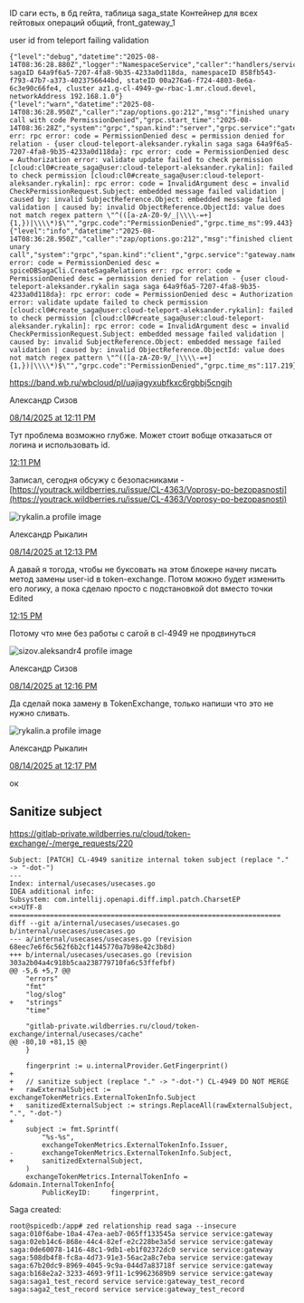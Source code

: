 ID саги есть, в бд гейта, таблица saga_state 
Контейнер для всех гейтовых операций общий, front_gateway_1

user id from teleport failing validation
```
{"level":"debug","datetime":"2025-08-14T08:36:28.880Z","logger":"NamespaceService","caller":"handlers/service.go:976","msg":"CreateSagaRelations: sagaID 64a9f6a5-7207-4fa8-9b35-4233a0d118da, namespaceID 858fb543-f793-47b7-a373-4023756644bd, stateID 00a276a6-f724-4803-8e6a-6c3e90c66fe4, cluster az1.g-cl-4949-gw-rbac-1.mr.cloud.devel, networkAddress 192.168.1.0"}
{"level":"warn","datetime":"2025-08-14T08:36:28.950Z","caller":"zap/options.go:212","msg":"finished unary call with code PermissionDenied","grpc.start_time":"2025-08-14T08:36:28Z","system":"grpc","span.kind":"server","grpc.service":"gateway.namespace.v1.grpcserver.Namespace","grpc.method":"CreateNamespace","peer.address":"127.0.0.1:45014","error":"spiceDBSagaCli.CreateSagaRelations err: rpc error: code = PermissionDenied desc = permission denied for relation - {user cloud-teleport-aleksander.rykalin saga saga 64a9f6a5-7207-4fa8-9b35-4233a0d118da}: rpc error: code = PermissionDenied desc = Authorization error: validate update failed to check permission [cloud:cl0#create_saga@user:cloud-teleport-aleksander.rykalin]: failed to check permission [cloud:cl0#create_saga@user:cloud-teleport-aleksander.rykalin]: rpc error: code = InvalidArgument desc = invalid CheckPermissionRequest.Subject: embedded message failed validation | caused by: invalid SubjectReference.Object: embedded message failed validation | caused by: invalid ObjectReference.ObjectId: value does not match regex pattern \"^(([a-zA-Z0-9/_|\\\\-=+]{1,})|\\\\*)$\"","grpc.code":"PermissionDenied","grpc.time_ms":99.443}
{"level":"info","datetime":"2025-08-14T08:36:28.950Z","caller":"zap/options.go:212","msg":"finished client unary call","system":"grpc","span.kind":"client","grpc.service":"gateway.namespace.v1.grpcserver.Namespace","grpc.method":"CreateNamespace","error":"rpc error: code = PermissionDenied desc = spiceDBSagaCli.CreateSagaRelations err: rpc error: code = PermissionDenied desc = permission denied for relation - {user cloud-teleport-aleksander.rykalin saga saga 64a9f6a5-7207-4fa8-9b35-4233a0d118da}: rpc error: code = PermissionDenied desc = Authorization error: validate update failed to check permission [cloud:cl0#create_saga@user:cloud-teleport-aleksander.rykalin]: failed to check permission [cloud:cl0#create_saga@user:cloud-teleport-aleksander.rykalin]: rpc error: code = InvalidArgument desc = invalid CheckPermissionRequest.Subject: embedded message failed validation | caused by: invalid SubjectReference.Object: embedded message failed validation | caused by: invalid ObjectReference.ObjectId: value does not match regex pattern \"^(([a-zA-Z0-9/_|\\\\-=+]{1,})|\\\\*)$\"","grpc.code":"PermissionDenied","grpc.time_ms":117.219}

```
https://band.wb.ru/wbcloud/pl/uajiagyxubfkxc6rgbbj5cngjh

Александр Сизов

[08/14/2025 at 12:11 PM](https://band.wb.ru/wbcloud/pl/6qys497bqjrktpfxiffgai518e)

Тут проблема возможно глубже. Может стоит вобще отказаться от логина и использовать id.

[12:11 PM](https://band.wb.ru/wbcloud/pl/ueypefnmbid4trsuunwzau6swe)

Записал, сегодня обсужу с безопасниками - [https://youtrack.wildberries.ru/issue/CL-4363/Voprosy-po-bezopasnosti](https://youtrack.wildberries.ru/issue/CL-4363/Voprosy-po-bezopasnosti)

![rykalin.a profile image](https://band.wb.ru/api/v4/users/1x8pjr7h7tb6tdwcoimfqgak7o/image?_=1724872337750)

Александр Рыкалин

[08/14/2025 at 12:13 PM](https://band.wb.ru/wbcloud/pl/g5bo8n87ntfkjj9z8d1wxsx6nc)

А давай я тогода, чтобы не буксовать на этом блокере начну писать метод замены user-id в token-exchange. Потом можно будет изменить его логику, а пока сделаю просто с подстановкой dot вместо точки Edited

[12:15 PM](https://band.wb.ru/wbcloud/pl/qhjejejmjbgupfejgi7uas8e5a)

Потому что мне без работы с сагой в cl-4949 не продвинуться

![sizov.aleksandr4 profile image](https://band.wb.ru/api/v4/users/6ppofrj1kj8wtm4nonuqpwp8fc/image?_=1738928085805)

Александр Сизов

[08/14/2025 at 12:16 PM](https://band.wb.ru/wbcloud/pl/shyrnpphftnojdoa71gcptps4a)

Да сделай пока замену в TokenExchange, только напиши что это не нужно сливать.

![rykalin.a profile image](https://band.wb.ru/api/v4/users/1x8pjr7h7tb6tdwcoimfqgak7o/image?_=1724872337750)

Александр Рыкалин

[08/14/2025 at 12:17 PM](https://band.wb.ru/wbcloud/pl/1t7xgsjjzir83xy11rksruw7dr)

ок

## Sanitize subject
https://gitlab-private.wildberries.ru/cloud/token-exchange/-/merge_requests/220
```
Subject: [PATCH] CL-4949 sanitize internal token subject (replace "." -> "-dot-")
---
Index: internal/usecases/usecases.go
IDEA additional info:
Subsystem: com.intellij.openapi.diff.impl.patch.CharsetEP
<+>UTF-8
===================================================================
diff --git a/internal/usecases/usecases.go b/internal/usecases/usecases.go
--- a/internal/usecases/usecases.go	(revision 68eec7e6f6c562f6b2cf1445770a7b98e42c3b8d)
+++ b/internal/usecases/usecases.go	(revision 303a2b04a4c918b5caa238779710fa6c53ffefbf)
@@ -5,6 +5,7 @@
 	"errors"
 	"fmt"
 	"log/slog"
+	"strings"
 	"time"
 
 	"gitlab-private.wildberries.ru/cloud/token-exchange/internal/usecases/cache"
@@ -80,10 +81,15 @@
 	}
 
 	fingerprint := u.internalProvider.GetFingerprint()
+
+	// sanitize subject (replace "." -> "-dot-") CL-4949 DO NOT MERGE
+	rawExternalSubject := exchangeTokenMetrics.ExternalTokenInfo.Subject
+	sanitizedExternalSubject := strings.ReplaceAll(rawExternalSubject, ".", "-dot-")
+
 	subject := fmt.Sprintf(
 		"%s-%s",
 		exchangeTokenMetrics.ExternalTokenInfo.Issuer,
-		exchangeTokenMetrics.ExternalTokenInfo.Subject,
+		sanitizedExternalSubject,
 	)
 	exchangeTokenMetrics.InternalTokenInfo = &domain.InternalTokenInfo{
 		PublicKeyID:     fingerprint,

```


Saga created:
```
root@spicedb:/app# zed relationship read saga --insecure
saga:010f6abe-10a4-47ea-aeb7-065ff133545a service service:gateway
saga:02eb14c6-868e-44c4-82ef-e2c228be3a5d service service:gateway
saga:0de60078-1416-48c1-9db1-eb1f02372dc0 service service:gateway
saga:508db4f8-fc8a-4d73-91e3-56ac2a8c7eba service service:gateway
saga:67b20dc9-8969-4045-9c9a-044d7a83718f service service:gateway
saga:b168e2a2-3233-4693-9f11-1c99623689b9 service service:gateway
saga:saga1_test_record service service:gateway_test_record
saga:saga2_test_record service service:gateway_test_record

```